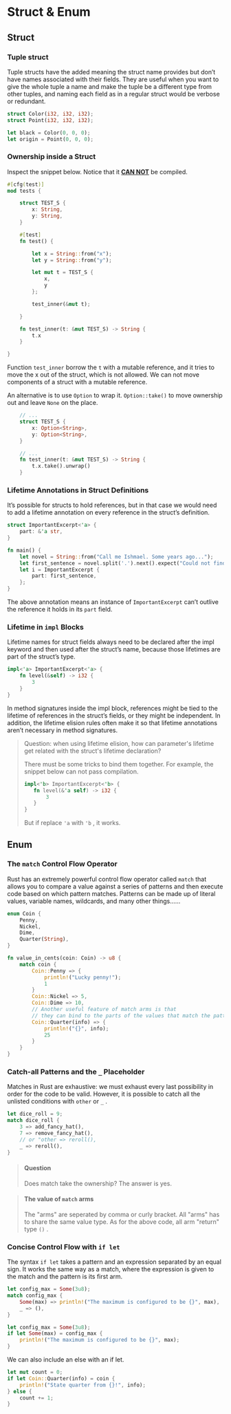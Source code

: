 # Struct & Enum

## Struct

### Tuple struct

Tuple structs have the added meaning the struct name provides but don’t have names associated with their fields. They are useful when you want to give the whole tuple a name and make the tuple be a different type from other tuples, and naming each field as in a regular struct would be verbose or redundant.

~~~rust
struct Color(i32, i32, i32);
struct Point(i32, i32, i32);

let black = Color(0, 0, 0);
let origin = Point(0, 0, 0);
~~~

### Ownership inside a Struct

Inspect the snippet below. Notice that it <u>**CAN NOT**</u> be compiled.

~~~rust
#[cfg(test)]
mod tests {

    struct TEST_S {
        x: String,
        y: String,
    }

    #[test]
    fn test() {

        let x = String::from("x");
        let y = String::from("y");

        let mut t = TEST_S {
            x,
            y
        };

        test_inner(&mut t);

    }

    fn test_inner(t: &mut TEST_S) -> String {
        t.x
    }

}
~~~

Function `test_inner` borrow the `t` with a mutable reference, and it tries to move the x out of the struct, which is not allowed. We can not move components of a struct with a mutable reference.

An alternative is to use `Option` to wrap it. `Option::take()` to move ownership out and leave `None` on the place.

~~~rust
    // ...
    struct TEST_S {
        x: Option<String>,
        y: Option<String>,
    }

    // ...
    fn test_inner(t: &mut TEST_S) -> String {
        t.x.take().unwrap()
    }
~~~




### Lifetime Annotations in Struct Definitions

It’s possible for structs to hold references, but in that case we would need to add a lifetime annotation on every reference in the struct’s definition.

~~~rust
struct ImportantExcerpt<'a> {
    part: &'a str,
}

fn main() {
    let novel = String::from("Call me Ishmael. Some years ago...");
    let first_sentence = novel.split('.').next().expect("Could not find a '.'");
    let i = ImportantExcerpt {
        part: first_sentence,
    };
}
~~~

The above annotation means an instance of `ImportantExcerpt` can’t outlive the reference it holds in its `part` field.

### Lifetime in `impl` Blocks

Lifetime names for struct fields always need to be declared after the impl keyword and then used after the struct’s name, because those lifetimes are part of the struct’s type.

~~~rust
impl<'a> ImportantExcerpt<'a> {
    fn level(&self) -> i32 {
        3
    }
}
~~~

In method signatures inside the impl block, references might be tied to the lifetime of references in the struct’s fields, or they might be independent. In addition, the lifetime elision rules often make it so that lifetime annotations aren’t necessary in method signatures.

> Question: when using lifetime elision, how can parameter's lifetime get related with the struct's lifetime declaration?
> 
> There must be some tricks to bind them together. For example, the snippet below can not pass compilation.
> ~~~rust
> impl<'b> ImportantExcerpt<'b> {
>    fn level(&'a self) -> i32 {
>        3
>    }
> }
> ~~~
> But if replace `'a` with `'b` , it works. 




## Enum



### The `match` Control Flow Operator
Rust has an extremely powerful control flow operator called `match` that allows you to compare a value against a series of patterns and then execute code based on which pattern matches. Patterns can be made up of literal values, variable names, wildcards, and many other things......

~~~rust
enum Coin {
    Penny,
    Nickel,
    Dime,
    Quarter(String),
}

fn value_in_cents(coin: Coin) -> u8 {
    match coin {
        Coin::Penny => {
            println!("Lucky penny!");
            1
        }
        Coin::Nickel => 5,
        Coin::Dime => 10,
        // Another useful feature of match arms is that 
        // they can bind to the parts of the values that match the pattern.
        Coin::Quarter(info) => {
            println!("{}", info);
            25
        }
    }
}
~~~

### Catch-all Patterns and the `_` Placeholder

Matches in Rust are exhaustive: we must exhaust every last possibility in order for the code to be valid. However, it is possible to catch all the unlisted conditions with `other` or `_` .

~~~rust
let dice_roll = 9;
match dice_roll {
    3 => add_fancy_hat(),
    7 => remove_fancy_hat(),
    // or "other => reroll(),
    _ => reroll(),
}
~~~

> #### Question
> 
> Does match take the ownership? The answer is yes.

> #### The value of `match` arms
> 
> The "arms" are seperated by comma or curly bracket. All "arms" has to share the same value type. As for the above code, all arm "return" type `()` .



### Concise Control Flow with `if let`
The syntax `if let` takes a pattern and an expression separated by an equal sign. It works the same way as a match, where the expression is given to the match and the pattern is its first arm.

~~~rust
let config_max = Some(3u8);
match config_max {
    Some(max) => println!("The maximum is configured to be {}", max),
    _ => (),
}
~~~
~~~rust
let config_max = Some(3u8);
if let Some(max) = config_max {
    println!("The maximum is configured to be {}", max);
}
~~~
We can also include an else with an if let.
~~~rust
let mut count = 0;
if let Coin::Quarter(info) = coin {
    println!("State quarter from {}!", info);
} else {
    count += 1;
}
~~~

